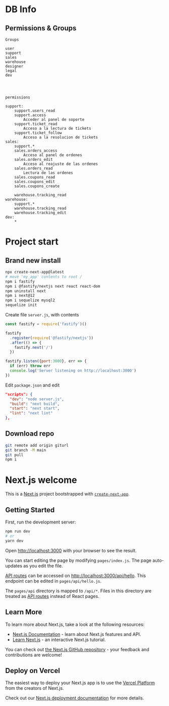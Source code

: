 # DB Info

## Permissions & Groups
```
Groups

user
support
sales
warehouse
designer
legal
dev




permissions

support:
	support.users_read
	support.access
		Acceder al panel de soporte
	support.ticket_read
		Acceso a la lectura de tickets
	support.ticket_follow
		Acceso a la resolucion de tickets
sales:
	support.*
	sales.orders_access
		Acceso al panel de ordenes
	sales.orders_edit
		Acceso al reajuste de las ordenes
	sales.orders_read
		Lectura de las ordenes 
	sales.coupons_read
	sales.coupons_edit
	sales.coupons_create
	
	warehouse.tracking_read
warehouse:
	support.*
	warehouse.tracking_read
	warehouse.tracking_edit
dev:
	*
```

# Project start

## Brand new install
```bash
npx create-next-app@latest
# move 'my_app' contents to root /
npm i fastify
npm i @fastify/nextjs next react react-dom
npm uninstall next
npm i next@12
npm i sequelize mysql2
sequelize init
```

Create file `server.js`, with contents
```js
const fastify = require('fastify')()

fastify
  .register(require('@fastify/nextjs'))
  .after(() => {
    fastify.next('/')
  })

fastify.listen({port:3000}, err => {
  if (err) throw err
  console.log('Server listening on http://localhost:3000')
})
```

Edit `package.json` and edit
```json
"scripts": {
  "dev": "node server.js",
  "build": "next build",
  "start": "next start",
  "lint": "next lint"
},
```

## Download repo
```bash
git remote add origin giturl
git branch -M main
git pull
npm i
```





# Next.js welcome

This is a [Next.js](https://nextjs.org/) project bootstrapped with [`create-next-app`](https://github.com/vercel/next.js/tree/canary/packages/create-next-app).

## Getting Started

First, run the development server:

```bash
npm run dev
# or
yarn dev
```

Open [http://localhost:3000](http://localhost:3000) with your browser to see the result.

You can start editing the page by modifying `pages/index.js`. The page auto-updates as you edit the file.

[API routes](https://nextjs.org/docs/api-routes/introduction) can be accessed on [http://localhost:3000/api/hello](http://localhost:3000/api/hello). This endpoint can be edited in `pages/api/hello.js`.

The `pages/api` directory is mapped to `/api/*`. Files in this directory are treated as [API routes](https://nextjs.org/docs/api-routes/introduction) instead of React pages.

## Learn More

To learn more about Next.js, take a look at the following resources:

- [Next.js Documentation](https://nextjs.org/docs) - learn about Next.js features and API.
- [Learn Next.js](https://nextjs.org/learn) - an interactive Next.js tutorial.

You can check out [the Next.js GitHub repository](https://github.com/vercel/next.js/) - your feedback and contributions are welcome!

## Deploy on Vercel

The easiest way to deploy your Next.js app is to use the [Vercel Platform](https://vercel.com/new?utm_medium=default-template&filter=next.js&utm_source=create-next-app&utm_campaign=create-next-app-readme) from the creators of Next.js.

Check out our [Next.js deployment documentation](https://nextjs.org/docs/deployment) for more details.
